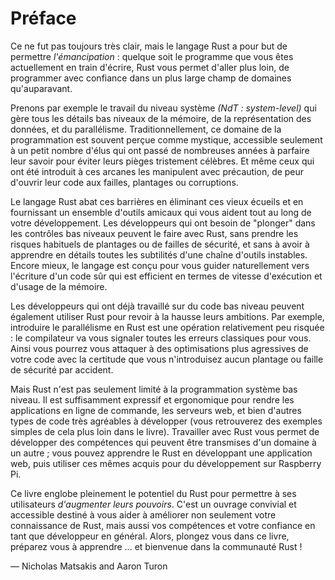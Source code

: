 # Préface

Ce ne fut pas toujours très clair, mais le langage Rust a pour but de permettre
*l'émancipation* : quelque soit le programme que vous êtes actuellement en
train d'écrire, Rust vous permet d'aller plus loin, de programmer avec confiance
dans un plus large champ de domaines qu'auparavant.

Prenons par exemple le travail du niveau système *(NdT : system-level)* qui gère tous les détails
bas niveaux de la mémoire, de la représentation des données, et du parallélisme. Traditionnellement, ce domaine de la programmation
est souvent perçue comme mystique, accessible seulement à un petit nombre d'élus qui
ont passé de nombreuses années à parfaire leur savoir pour éviter leurs pièges tristement célèbres. Et même ceux qui ont été introduit à ces arcanes les manipulent avec
précaution, de peur d'ouvrir leur code aux failles, plantages ou
corruptions.

Le langage Rust abat ces barrières en éliminant ces vieux écueils et en
fournissant un ensemble d'outils amicaux qui vous aident tout au long de votre
développement. Les développeurs qui ont besoin de "plonger" dans les contrôles bas
niveaux peuvent le faire avec Rust, sans prendre les risques habituels de
plantages ou de failles de sécurité, et sans à avoir à
apprendre en détails toutes les subtilités d'une chaîne d'outils instables. Encore
mieux, le langage est conçu pour vous guider naturellement vers l'écriture d'un
code sûr qui est efficient en termes de vitesse d'exécution et d'usage de la
mémoire.

Les développeurs qui ont déjà travaillé sur du code bas niveau peuvent également
utiliser Rust pour revoir à la hausse leurs ambitions. Par exemple, introduire
le parallélisme en Rust est une opération relativement peu risquée : le
compilateur va vous signaler toutes les erreurs classiques pour vous. Ainsi vous
pourrez vous attaquer à des optimisations plus agressives de votre code avec la
certitude que vous n'introduisez aucun plantage ou faille de sécurité par
accident.

Mais Rust n'est pas seulement limité à la programmation système bas niveau. Il
est suffisamment expressif et ergonomique pour rendre les applications en ligne
de commande, les serveurs web, et bien d'autres types de code très agréables à
développer (vous retrouverez des exemples simples de cela
plus loin dans le livre). Travailler avec Rust vous permet de développer des
compétences qui peuvent être transmises d'un domaine à un autre ; vous pouvez
apprendre le Rust en développant une application web, puis utiliser ces mêmes
acquis pour du développement sur Raspberry Pi.

Ce livre englobe pleinement le potentiel du Rust pour permettre à ses
utilisateurs *d'augmenter leurs pouvoirs*. C'est un ouvrage convivial et accessible destiné à
vous aider à améliorer non seulement votre connaissance de Rust, mais aussi
vos compétences et votre confiance en tant que développeur en général. Alors,
plongez vous dans ce livre, préparez vous à apprendre ... et bienvenue dans la
communauté Rust !

— Nicholas Matsakis and Aaron Turon
